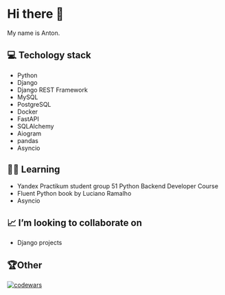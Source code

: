 # Hi there 👋
My name is Anton.

## 💻 Techology stack
- Python
- Django
- Django REST Framework
- MySQL
- PostgreSQL
- Docker
- FastAPI
- SQLAlchemy
- Aiogram
- pandas
- Asyncio

## 👨‍🎓 Learning
- Yandex Practikum student group 51 Python Backend Developer Course
- Fluent Python book by Luciano Ramalho
- Asyncio

## 📈 I’m looking to collaborate on
- Django projects


## 🏆Other
[![codewars](https://www.codewars.com/users/catstyle1101/badges/large)](https://www.codewars.com/users/catstyle1101) 

              
<!---
catstyle1101/catstyle1101 is a ✨ special ✨ repository because its `README.md` (this file) appears on your GitHub profile.
You can click the Preview link to take a look at your changes.
--->
